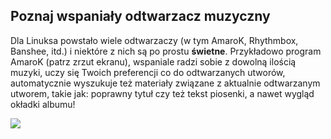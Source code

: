 ﻿<?php require("../../entete.php"); ?> <?php require("../../base.php"); ?>

<div id="corps">

<h2>Poznaj wspaniały odtwarzacz muzyczny</h2>

<p>Dla Linuksa powstało wiele odtwarzaczy (w tym AmaroK, Rhythmbox, Banshee,
itd.) i niektóre z nich są po prostu <b>świetne</b>. Przykładowo program AmaroK
(patrz zrzut ekranu), wspaniale radzi sobie z dowolną ilością muzyki,
uczy się Twoich preferencji co do odtwarzanych utworów, automatycznie wyszukuje
też materiały związane z aktualnie odtwarzanym utworem, takie jak: poprawny
tytuł czy też tekst piosenki, a nawet wygląd okładki albumu!</p>

<img src="Images/amarok.png" />

</div>
</body>
</html>